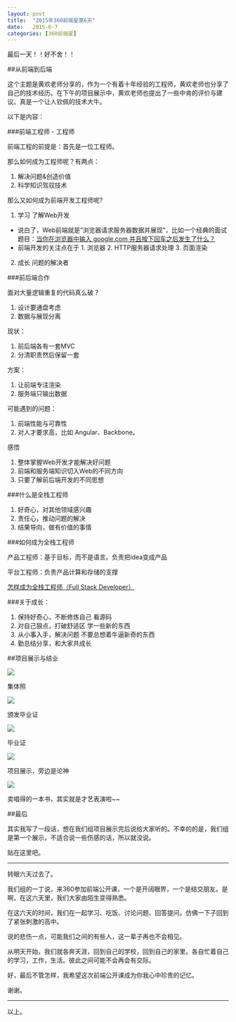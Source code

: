 ```yaml
---
layout: post
title:  "2015年360前端星第6天"
date:   2015-6-7
categories: [360前端星]
---
```


最后一天！！好不舍！！

##从前端到后端

这个主题是黄欢老师分享的，作为一个有着十年经验的工程师，黄欢老师也分享了自己的技术经历。在下午的项目展示中，黄欢老师也提出了一些中肯的评价与建议。真是一个让人钦佩的技术大牛。

以下是内容：

###前端工程师 - 工程师

前端工程的前提是：首先是一位工程师。


那么如何成为工程师呢？有两点：

1. 解决问题&创造价值
2. 科学知识驾驭技术

那么又如何成为前端开发工程师呢?

1. 学习 了解Web开发
 - 说白了，Web前端就是“浏览器请求服务器数据并展现”，比如一个经典的面试题目：[当你在浏览器中输入 google.com 并且按下回车之后发生了什么？](https://github.com/skyline75489/what-happens-when-zh_CN)
 -  前端开发的关注点在于
 		1. 浏览器
		2. HTTP服务器请求处理
		3. 页面渲染  
2. 成长 问题的解决者


###前后端合作

面对大量逻辑重复的代码真么破？

1. 设计要通盘考虑
2. 数据与展现分离

现状：

1. 前后端各有一套MVC
2. 分清职责然后保留一套

方案：

1. 让前端专注渲染
2. 服务端只输出数据


可能遇到的问题：

1. 前端性能与可靠性
2. 对人才要求高，比如 Angular、Backbone。


感悟

1. 整体掌握Web开发才能解决好问题
2. 前端和服务端知识切入Web的不同方向
3. 只要了解前后端开发的不同思想


###什么是全栈工程师

1. 好奇心，对其他领域感兴趣
2. 责任心，推动问题的解决
3. 结果导向，做有价值的事情

###如何成为全栈工程师


产品工程师：基于目标，而不是语言。负责把idea变成产品

平台工程师：负责产品计算和存储的支撑

[怎样成为全栈工程师（Full Stack Developer）](http://www.zhihu.com/question/22420900)

###关于成长：

1. 保持好奇心，不断修炼自己 看源码
2. 对自己狠点，打破舒适区 学一些新的东西
3. 从小事入手，解决问题 不要总想着牛逼新奇的东西
4. 勤总结分享，和大家共成长 

##项目展示与结业

![](/images/posts/2015060701.jpg)

集体照

![](/images/posts/2015060702.jpg)

颁发毕业证

![](/images/posts/2015060703.jpg)

毕业证

![](/images/posts/2015060704.jpg)

项目展示，旁边是论神

![](/images/posts/2015060705.jpg)

卖唱得的一本书，其实就是才艺表演啦~~

##最后

其实我写了一段话，想在我们组项目展示完后说给大家听的。不幸的的是，我们组是第一个展示，不适合说一些伤感的话，所以就没说。

贴在这里吧。

----------


转眼六天过去了。

我们组的一丁说，来360参加前端公开课，一个是开阔眼界，一个是结交朋友。是啊，在这六天里，我们大家由陌生变得熟悉。

在这六天的时间，我们在一起学习、吃饭、讨论问题、回答提问。仿佛一下子回到了紧张刺激的高中。

说的悲伤一点，可能我们之间的有些人，这一辈子再也不会相见。

从明天开始，我们就各奔天涯，回到自己的学校，回到自己的家里。各自忙着自己的学习，工作，生活。彼此之间可能不会再会有交际。

好，最后不管怎样，我希望这次前端公开课成为你我心中珍贵的记忆。

谢谢。


----------


以上。